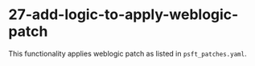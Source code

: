 # 27-add-logic-to-apply-weblogic-patch

This functionality applies weblogic patch as listed in `psft_patches.yaml`.